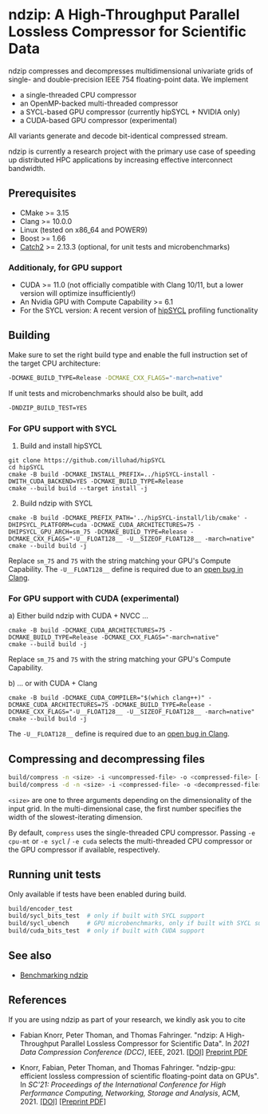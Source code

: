 # ndzip: A High-Throughput Parallel Lossless Compressor for Scientific Data

ndzip compresses and decompresses multidimensional univariate grids of single- and double-precision IEEE 754
floating-point data. We implement

- a single-threaded CPU compressor
- an OpenMP-backed multi-threaded compressor
- a SYCL-based GPU compressor (currently hipSYCL + NVIDIA only)
- a CUDA-based GPU compressor (experimental)

All variants generate and decode bit-identical compressed stream.

ndzip is currently a research project with the primary use case of speeding up distributed HPC applications by
increasing effective interconnect bandwidth.

## Prerequisites

- CMake >= 3.15
- Clang >= 10.0.0
- Linux (tested on x86_64 and POWER9)
- Boost >= 1.66
- [Catch2](https://github.com/catchorg/Catch2) >= 2.13.3 (optional, for unit tests and microbenchmarks)

### Additionaly, for GPU support

- CUDA >= 11.0 (not officially compatible with Clang 10/11, but a lower version will optimize insufficiently!)
- An Nvidia GPU with Compute Capability >= 6.1
- For the SYCL version: A recent version of [hipSYCL](https://github.com/illuhad/hipSYCL)
  profiling functionality

## Building

Make sure to set the right build type and enable the full instruction set of the target CPU architecture:

```sh
-DCMAKE_BUILD_TYPE=Release -DCMAKE_CXX_FLAGS="-march=native"
```

If unit tests and microbenchmarks should also be built, add

```sh
-DNDZIP_BUILD_TEST=YES
```

### For GPU support with SYCL

1. Build and install hipSYCL

```
git clone https://github.com/illuhad/hipSYCL
cd hipSYCL
cmake -B build -DCMAKE_INSTALL_PREFIX=../hipSYCL-install -DWITH_CUDA_BACKEND=YES -DCMAKE_BUILD_TYPE=Release
cmake --build build --target install -j
```

2. Build ndzip with SYCL

```
cmake -B build -DCMAKE_PREFIX_PATH='../hipSYCL-install/lib/cmake' -DHIPSYCL_PLATFORM=cuda -DCMAKE_CUDA_ARCHITECTURES=75 -DHIPSYCL_GPU_ARCH=sm_75 -DCMAKE_BUILD_TYPE=Release -DCMAKE_CXX_FLAGS="-U__FLOAT128__ -U__SIZEOF_FLOAT128__ -march=native"
cmake --build build -j
```

Replace `sm_75` and `75` with the string matching your GPU's Compute Capability. The `-U__FLOAT128__` define is required
due to an [open bug in Clang](https://bugs.llvm.org/show_bug.cgi?id=47559).

### For GPU support with CUDA (experimental)

a) Either build ndzip with CUDA + NVCC ...

```
cmake -B build -DCMAKE_CUDA_ARCHITECTURES=75 -DCMAKE_BUILD_TYPE=Release -DCMAKE_CXX_FLAGS="-march=native"
cmake --build build -j
```

Replace `sm_75` and `75` with the string matching your GPU's Compute Capability.

b) ... or with CUDA + Clang

```
cmake -B build -DCMAKE_CUDA_COMPILER="$(which clang++)" -DCMAKE_CUDA_ARCHITECTURES=75 -DCMAKE_BUILD_TYPE=Release -DCMAKE_CXX_FLAGS="-U__FLOAT128__ -U__SIZEOF_FLOAT128__ -march=native"
cmake --build build -j
```

The `-U__FLOAT128__` define is required due to an [open bug in Clang](https://bugs.llvm.org/show_bug.cgi?id=47559).

## Compressing and decompressing files

```sh
build/compress -n <size> -i <uncompressed-file> -o <compressed-file> [-t float|double]
build/compress -d -n <size> -i <compressed-file> -o <decompressed-file> [-t float|double]
```

`<size>` are one to three arguments depending on the dimensionality of the input grid. In the multi-dimensional case,
the first number specifies the width of the slowest-iterating dimension.

By default, `compress` uses the single-threaded CPU compressor. Passing `-e cpu-mt` or `-e sycl` / `-e cuda` selects the
multi-threaded CPU compressor or the GPU compressor if available, respectively.

## Running unit tests

Only available if tests have been enabled during build.

```sh
build/encoder_test
build/sycl_bits_test  # only if built with SYCL support
build/sycl_ubench     # GPU microbenchmarks, only if built with SYCL support
build/cuda_bits_test  # only if built with CUDA support
```

## See also

- [Benchmarking ndzip](docs/benchmarking.md)

## References

If you are using ndzip as part of your research, we kindly ask you to cite

- Fabian Knorr, Peter Thoman, and Thomas Fahringer. "ndzip: A High-Throughput Parallel Lossless Compressor for
  Scientific Data". In _2021 Data Compression Conference (DCC)_, IEEE,
  2021. [[DOI]](https://doi.org/10.1109/DCC50243.2021.00018) [Preprint PDF](https://dps.uibk.ac.at/~fabian/publications/2021-ndzip-a-high-throughput-parallel-lossless-compressor-for-scientific-data.pdf)

- Knorr, Fabian, Peter Thoman, and Thomas Fahringer. "ndzip-gpu: efficient lossless compression of scientific floating-point data on GPUs". In _SC'21: Proceedings of the International Conference for High Performance Computing, Networking, Storage and Analysis_, ACM, 2021. [[DOI]](https://doi.org/10.1145/3458817.3476224) [[Preprint PDF]](https://dps.uibk.ac.at/~fabian/publications/2021-ndzip-gpu-efficient-lossless-compression-of-scientific-floating-point-data-on-gpus.pdf)
